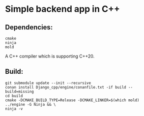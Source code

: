 # Simple backend app in C++

## Dependencies:
```
cmake
ninja
mold
```
A C++ compiler which is supporting C++20.

## Build:
```
git submodule update --init --recursive
conan install Django_cpp/engine/conanfile.txt -if build --build=missing
cd build
cmake -DCMAKE_BUILD_TYPE=Release -DCMAKE_LINKER=$(which mold) ../engine -G Ninja && \
ninja -v
```